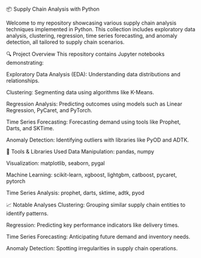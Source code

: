 📦 Supply Chain Analysis with Python

Welcome to my repository showcasing various supply chain analysis techniques implemented in Python. This collection includes exploratory data analysis, clustering, regression, time series forecasting, and anomaly detection, all tailored to supply chain scenarios.

🔍 Project Overview
This repository contains Jupyter notebooks demonstrating:

Exploratory Data Analysis (EDA): Understanding data distributions and relationships.

Clustering: Segmenting data using algorithms like K-Means.

Regression Analysis: Predicting outcomes using models such as Linear Regression, PyCaret, and PyTorch.

Time Series Forecasting: Forecasting demand using tools like Prophet, Darts, and SKTime.

Anomaly Detection: Identifying outliers with libraries like PyOD and ADTK.

🧰 Tools & Libraries Used
Data Manipulation: pandas, numpy

Visualization: matplotlib, seaborn, pygal

Machine Learning: scikit-learn, xgboost, lightgbm, catboost, pycaret, pytorch

Time Series Analysis: prophet, darts, sktime, adtk, pyod

📈 Notable Analyses
Clustering: Grouping similar supply chain entities to identify patterns.

Regression: Predicting key performance indicators like delivery times.

Time Series Forecasting: Anticipating future demand and inventory needs.

Anomaly Detection: Spotting irregularities in supply chain operations.
